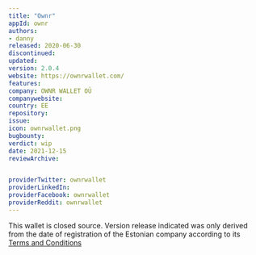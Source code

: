 ```yaml
---
title: "Ownr"
appId: ownr
authors:
- danny
released: 2020-06-30
discontinued: 
updated: 
version: 2.0.4
website: https://ownrwallet.com/
features:
company: OWNR WALLET OÜ
companywebsite: 
country: EE
repository: 
issue: 
icon: ownrwallet.png
bugbounty: 
verdict: wip
date: 2021-12-15
reviewArchive:


providerTwitter: ownrwallet
providerLinkedIn: 
providerFacebook: ownrwallet
providerReddit: ownrwallet
---
```



This wallet is closed source. Version release indicated was only derived from the date of registration of the Estonian company according to its [Terms and Conditions](https://ownrwallet.com/terms)